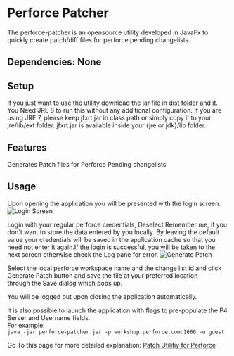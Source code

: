 # Perforce Patcher

The perforce-patcher is an opensource utility developed in JavaFx to quickly create patch/diff files for perforce pending changelists.

## Dependencies: None

## Setup
If you just want to use the utility download the jar file in dist folder and it. You Need JRE 8 to run this without any additional configuration. If you are using JRE 7, please keep jfxrt.jar in class path or simply copy it to your jre/lib/ext folder. jfxrt.jar is available inside your {jre or jdk}/lib folder.

## Features
Generates Patch files for Perforce Pending changelists

## Usage
Upon opening the application you will be presented with the login screen.
![Login Screen](https://farm2.staticflickr.com/1626/25596793045_91c403dfd9_z.jpg)

Login with your regular perforce credentials, Deselect Remember me, if you don't want to store the data entered by you locally. By leaving the default value your credentials will be saved in the application cache so that you need not enter it again.If the login is successful, you will be taken to the next screen otherwise check the Log pane for error.
![Generate Patch](https://farm2.staticflickr.com/1501/25229331639_f3324f01b4_z.jpg)

Select the local perforce workspace name and the change list id and click Generate Patch button and save the file at your preferred location through the Save dialog which pops up.

You will be logged out upon closing the application automatically.

It is also possible to launch the application with flags to pre-populate the P4 Server and Username fields.    
For example:   
`java -jar perforce-patcher.jar -p workshop.perforce.com:1666 -u guest`


Go To this page for more detailed explanation: <a href="http://controlspace.info/2016/03/patch-utility-for-perforce/">Patch Utilitiy for Perforce</a>
